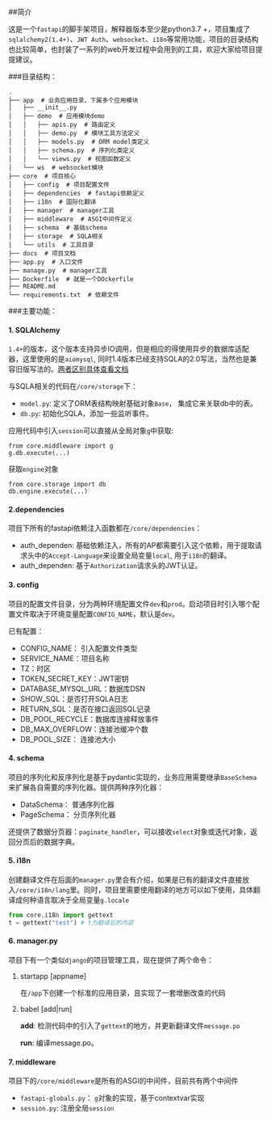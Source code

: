 ##简介

这是一个`fastapi`的脚手架项目，解释器版本至少是python3.7 +，项目集成了`sqlalchemy2(1.4+)`、`JWT Auth`、`websocket`、`i18n`等常用功能，项目的目录结构也比较简单，也封装了一系列的web开发过程中会用到的工具，欢迎大家给项目提提建议。

###目录结构：

```
.
├── app  # 业务应用目录，下属多个应用模块
│   ├── __init__.py
│   ├── demo  # 应用模块demo
│   │   ├── apis.py  # 路由定义
│   │   ├── demo.py  # 模块工具方法定义
│   │   ├── models.py  # ORM model类定义
│   │   ├── schema.py  # 序列化类定义
│   │   └── views.py  # 视图函数定义
│   └── ws  # websocket模块
├── core  # 项目核心
│   ├── config  # 项目配置文件
│   ├── dependencies  # fastapi依赖定义
│   ├── i18n  # 国际化翻译
│   ├── manager  # manager工具
│   ├── middleware  # ASGI中间件定义
│   ├── schema  # 基础schema
│   ├── storage  # SQLA相关
│   └── utils  # 工具目录
├── docs  # 项目文档
├── app.py  # 入口文件
├── manage.py  # manager工具
├── Dockerfile  # 就是一个DOckerfile
├── README.md
└── requirements.txt  # 依赖文件
```



###主要功能：

#### 1. SQLAlchemy

`1.4+`的版本，这个版本支持异步IO调用，但是相应的得使用异步的数据库适配器，这里使用的是`aiomysql`, 同时1.4版本已经支持SQLA的2.0写法，当然也是兼容旧版写法的。[两者区别具体查看文档](https://docs.sqlalchemy.org/en/14/changelog/migration_20.html)

与SQLA相关的代码在`/core/storage`下：

- `model.py`: 定义了ORM表结构映射基础对象`Base`， 集成它来关联db中的表。
- `db.py`: 初始化SQLA，添加一些监听事件。

应用代码中引入`session`可以直接从全局对象`g`中获取:

```shell
from core.middleware import g
g.db.execute(...)
```

获取`engine`对象

```
from core.storage import db
db.engine.execute(...)
```

#### 2.dependencies

项目下所有的fastapi依赖注入函数都在`/core/dependencies`：

- auth_dependen: 基础依赖注入，所有的AP都需要引入这个依赖，用于提取请求头中的`Accept-Language`来设置全局变量`local`, 用于`i18n`的翻译。
- auth_dependen: 基于`Authorization`请求头的JWT认证。

#### 3. config

项目的配置文件目录，分为两种环境配置文件`dev`和`prod`。启动项目时引入哪个配置文件取决于环境变量配置`CONFIG_NAME`，默认是`dev`。

已有配置：

- CONFIG_NAME： 引入配置文件类型
- SERVICE_NAME：项目名称
- TZ：时区
- TOKEN_SECRET_KEY：JWT密钥
- DATABASE_MYSQL_URL：数据库DSN
- SHOW_SQL：是否打开SQLA日志
- RETURN_SQL：是否在接口返回SQL记录
- DB_POOL_RECYCLE：数据库连接释放事件
- DB_MAX_OVERFLOW：连接池缓冲个数
- DB_POOL_SIZE： 连接池大小

#### 4. schema

项目的序列化和反序列化是基于pydantic实现的，业务应用需要继承`BaseSchema`来扩展各自需要的序列化器。提供两种序列化器：

- DataSchema： 普通序列化器
- PageSchema： 分页序列化器

还提供了数据分页器：`paginate_handler`，可以接收`select`对象或迭代对象，返回分页后的数据字典。

#### 5. i18n

创建翻译文件在后面的`manager.py`里会有介绍，如果是已有的翻译文件直接放入`/core/i18n/lang`里。同时，项目里需要使用翻译的地方可以如下使用，具体翻译成何种语言取决于全局变量`g.locale`

```python
from core.i18n import gettext
t = gettext("test") # t为翻译后的内容
```

#### 6. manager.py

项目下有一个类似`django`的项目管理工具，现在提供了两个命令：

1. startapp [appname]

   在`/app`下创建一个标准的应用目录，且实现了一套增删改查的代码

2. babel [add|run]

   **add**: 检测代码中的引入了`gettext`的地方，并更新翻译文件`message.po`

   **run**: 编译message.po。

#### 7. middleware

项目下的`/core/middleware`是所有的ASGI的中间件，目前共有两个中间件

- `fastapi-globals.py`： `g`对象的实现，基于contextvar实现
- `session.py`: 注册全局`session`
